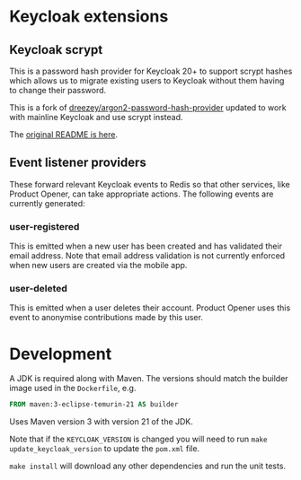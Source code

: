 # Keycloak extensions

## Keycloak scrypt

This is a password hash provider for Keycloak 20+ to support scrypt hashes which allows us to migrate existing users to Keycloak without them having to change their password.

This is a fork of [dreezey/argon2-password-hash-provider](https://github.com/dreezey/argon2-password-hash-provider) updated to work with mainline Keycloak and use scrypt instead.

The [original README is here](README.original.md). 

## Event listener providers

These forward relevant Keycloak events to Redis so that other services, like Product Opener, can take appropriate actions. The following events are currently generated:

### user-registered

This is emitted when a new user has been created and has validated their email address. Note that email address validation is not currently enforced when new users are created via the mobile app.

### user-deleted

This is emitted when a user deletes their account. Product Opener uses this event to anonymise contributions made by this user.

# Development

A JDK is required along with Maven. The versions should match the builder image used in the `Dockerfile`, e.g.

```Dockerfile
FROM maven:3-eclipse-temurin-21 AS builder
```

Uses Maven version 3 with version 21 of the JDK.

Note that if the `KEYCLOAK_VERSION` is changed you will need to run `make update_keycloak_version` to update the `pom.xml` file.

`make install` will download any other dependencies and run the unit tests.
